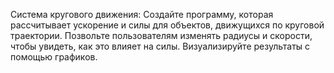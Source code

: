 Система кругового движения: Создайте программу, которая рассчитывает ускорение и силы для объектов, движущихся по круговой траектории. Позвольте пользователям изменять радиусы и скорости, чтобы увидеть, как это влияет на силы. Визуализируйте результаты с помощью графиков.